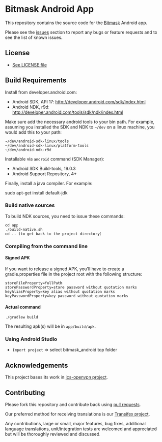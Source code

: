 # Bitmask Android App 

This repository contains the source code for the [Bitmask](https://bitmask.net/) Android app.

Please see the [issues](https://github.com/leapcode/bitmask_android/issues) section to
report any bugs or feature requests and to see the list of known issues.

## License

* [See LICENSE file](https://github.com/leapcode/bitmask_android/blob/master/LICENSE.txt)

## Build Requirements

Install from developer.android.com:

* Android SDK, API 17: http://developer.android.com/sdk/index.html
* Android NDK, r9d: http://developer.android.com/tools/sdk/ndk/index.html

Make sure add the necessary android tools to your bin path. For example, assuming you installed
the SDK and NDK to `~/dev` on a linux machine, you would add this to your path:

    ~/dev/android-sdk-linux/tools
    ~/dev/android-sdk-linux/platform-tools
    ~/dev/android-ndk-r9d

Installable via `android` command (SDK Manager):

* Android SDK Build-tools, 19.0.3
* Android Support Repository, 4+

Finally, install a java compiler. For example:

   sudo apt-get install default-jdk

### Build native sources

To build NDK sources, you need to issue these commands:

    cd app
    ./build-native.sh
    cd .. (to get back to the project directory)

### Compiling from the command line
#### Signed APK

If you want to release a signed APK, you'll have to create a gradle.properties file in the project root with the following structure:
    
    storeFileProperty=fullPath
    storePasswordProperty=store password without quotation marks
    keyAliasProperty=key alias without quotation marks
    keyPasswordProperty=key password without quotation marks
    
#### Actual command
    ./gradlew build

The resulting apk(s) will be in `app/build/apk`.

### Using Android Studio

* `Import project` => select bitmask_android top folder

## Acknowledgements

This project bases its work in [ics-openvpn project](https://code.google.com/p/ics-openvpn/).

## Contributing

Please fork this repository and contribute back using
[pull requests](https://github.com/leapcode/leap_android/pulls).

Our preferred method for receiving translations is our [Transifex project](https://www.transifex.com/projects/p/bitmask-android).

Any contributions, large or small, major features, bug fixes, additional
language translations, unit/integration tests are welcomed and appreciated
but will be thoroughly reviewed and discussed.
